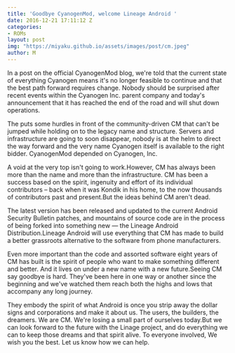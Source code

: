 ```yaml
---
title: 'Goodbye CyanogenMod, welcome Lineage Android '
date: 2016-12-21 17:11:12 Z
categories:
- ROMs
layout: post
img: "https://miyaku.github.io/assets/images/post/cm.jpeg"
author: M
---
```

In a post on the official CyanogenMod blog, we're told that the current state of everything Cyanogen means it's no longer feasible to continue and that the best path forward requires change. Nobody should be surprised after recent events within the Cyanogen Inc. parent company and today's announcement that it has reached the end of the road and will shut down operations.

The puts some hurdles in front of the community-driven CM that can't be jumped while holding on to the legacy name and structure. Servers and infrastructure are going to soon disappear, nobody is at the helm to direct the way forward and the very name Cyanogen itself is available to the right bidder. CyanogenMod depended on Cyanogen, Inc. 

A void at the very top isn't going to work.However, CM has always been more than the name and more than the infrastructure. CM has been a success based on the spirit, ingenuity and effort of its individual contributors – back when it was Kondik in his home, to the now thousands of contributors past and present.But the ideas behind CM aren't dead. 

The latest version has been released and updated to the current Android Security Bulletin patches, and mountains of source code are in the process of being forked into something new — the Lineage Android Distribution.Lineage Android will use everything that CM has made to build a better grassroots alternative to the software from phone manufacturers. 

Even more important than the code and assorted software eight years of CM has built is the spirit of people who want to make something different and better. And it lives on under a new name with a new future.Seeing CM say goodbye is hard. They've been here in one way or another since the beginning and we've watched them reach both the highs and lows that accompany any long journey. 

They embody the spirit of what Android is once you strip away the dollar signs and corporations and make it about us. The users, the builders, the dreamers. We are CM. We're losing a small part of ourselves today.But we can look forward to the future with the Linage project, and do everything we can to keep those dreams and that spirit alive. To everyone involved, We wish you the best. Let us know how we can help.
